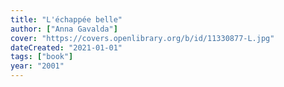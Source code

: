 ```yaml
---
title: "L'échappée belle"
author: ["Anna Gavalda"]
cover: "https://covers.openlibrary.org/b/id/11330877-L.jpg"
dateCreated: "2021-01-01"
tags: ["book"]
year: "2001"
---
```

